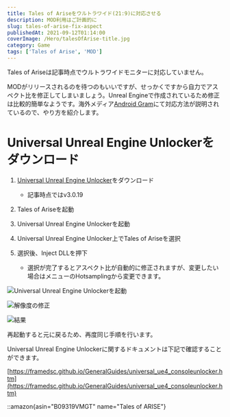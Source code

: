 ```yaml
---
title: Tales of Ariseをウルトラワイド(21:9)に対応させる
description: MOD利用はご計画的に
slug: tales-of-arise-fix-aspect
publishedAt: 2021-09-12T01:14:00
coverImage: /Hero/talesOfArise-title.jpg
category: Game
tags: ['Tales of Arise', 'MOD']
---
```


Tales of Ariseは記事時点でウルトラワイドモニターに対応していません。

MODがリリースされるのを待つのもいいですが、せっかくですから自力でアスペクト比を修正してしまいましょう。Unreal Engineで作成されているため修正は比較的簡単なようです。海外メディア[Android Gram](https://androidgram.com/tales-of-arise-ultrawide-219-support-not-available-how-to-fix-it/)にて対応方法が説明されているので、やり方を紹介します。

# Universal Unreal Engine Unlockerをダウンロード

1. [Universal Unreal Engine Unlocker](https://mega.nz/file/JQgmmTDQ#JicdedqwrbiCwj-DzfOIgJUD-HiKphSlO8Ppvkvqwfc)をダウンロード

   - 記事時点ではv3.0.19

2. Tales of Ariseを起動
3. Universal Unreal Engine Unlockerを起動
4. Universal Unreal Engine Unlocker上でTales of Ariseを選択
5. 選択後、Inject DLLを押下
   - 選択が完了するとアスペクト比が自動的に修正されますが、変更したい場合はメニューのHotsamplingから変更できます。

![Universal Unreal Engine Unlockerを起動](/Tech/toa-ueu1.jpg 'Universal Unreal Engine Unlockerを起動')

![解像度の修正](/Tech/toa-ueu2.jpg '解像度の修正')

![結果](/Tech/toa-result.jpg)

再起動すると元に戻るため、再度同じ手順を行います。

Universal Unreal Engine Unlockerに関するドキュメントは下記で確認することができます。

[https://framedsc.github.io/GeneralGuides/universal_ue4_consoleunlocker.htm](https://framedsc.github.io/GeneralGuides/universal_ue4_consoleunlocker.htm)

::amazon{asin="B09319VMGT" name="Tales of ARISE"}
